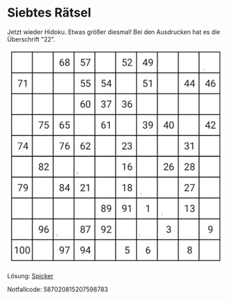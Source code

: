 Siebtes Rätsel
===============

Jetzt wieder Hidoku. Etwas größer diesmal!
Bei den Ausdrucken hat es die Überschrift
"22".

![Rätsel 07](raetsel-07.png)

<!--
1=4
2=2
3=17
4=20
5=45
6=95

 4217204595
-->

<script type="text/javascript">
var nextUrl="/index.html#08-";
</script>

Lösung: <a href="/index.html#/loesungen/22.md">Spicker</a>

Notfallcode: 587020815207598783
